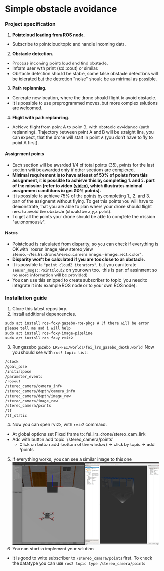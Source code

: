 # Simple obstacle avoidance
### **Project specification**

1. __Pointcloud loading from ROS node.__ 
- Subscribe to pointcloud topic and handle incoming data. 
2. __Obstacle detection.__
- Process incoming pointcloud and find obstacle. 
- Inform user with print (std::cout) or similar.
- Obstacle detection should be stable, some false obstacle detections will be tolerated but the detection "noise" should be as minimal as possible.
3. __Path replanning__. 
- Generate new location, where the drone should flight to avoid obstacle. 
- It is possible to use preprogrammed moves, but more complex solutions are welcomed. 
4. __Flight with path replanning__. 
- Achieve flight from point A to point B, with obstacle avoidance (path replanning). Trajectory between point A and B will be straight line, you can expect, that the drone will start in point A (you don't have to fly to point A first).


#### **Assignment points**
- Each section will be awarded 1/4 of total points (35), points for the last section will be awarded only if other sections are completed.
- **Minimal requirement is to have at least of 50% of points from this assignment, it is possible to achieve this by completing 1. and 2. part of the mission (refer to video ([video](../resources/simple_obstacle_avoidance_minimal.mkv)), which illustrates minimal assignment conditions to get 50% points).**
- It is possible to achieve 75% of the points by completing 1., 2. and 3. part of the assignemt without flying. To get this points you will have to demonstrate, that you are able to plan where your drone should flight next to avoid the obstacle (should be x,y,z point).   
- To get all the points your drone should be able to complete the mission "autonomously". 

#### **Notes**
- Pointcloud is calculated from disparity, so you can check if everything is OK with 'rosrun image_view stereo_view stereo:=/fei_lrs_drone/stereo_camera image:=image_rect_color' .
- **Disparity won't be calculated if you are too close to an obstacle.**
- It is possible to `"point cloud2 iterators"`, but you can iterate `sensor_msgs::PointCloud2` on your own too. (this is part of assinment so no more information will be provided)
- You can use this snipped to create subscriber to topic (you need to integrate it into example ROS node or to your own ROS node): 

### Installation guide
1. Clone this latest repository.
2. Install additional dependencies.
 ```
sudo apt install ros-foxy-gazebo-ros-pkgs # if there will be error please tell me and i will help
sudo apt install ros-foxy-image-pipeline
sudo apt install ros-foxy-rviz2
```
3. Run gazebo `gazebo LRS-FEI/worlds/fei_lrs_gazebo_depth.world`. Now you should see with `ros2 topic list`:
```/clicked_point
/clock
/goal_pose
/initialpose
/parameter_events
/rosout
/stereo_camera/camera_info
/stereo_camera/depth/camera_info
/stereo_camera/depth/image_raw
/stereo_camera/image_raw
/stereo_camera/points
/tf
/tf_static
```
4. Now you can open rviz2, with `rviz2` command.
- At global options set Fixed frame to: fei_lrs_drone/stereo_cam_link
- Add with button add topic `/stereo_camera/points'
  - Click on button add (bottom of the window) -> click by topic -> add /points
5. If everything works, you can see a similar image to this one ![image](../resources/depth.png)
6. You can start to implement your solution. 
- It is good to write subscriber to `/stereo_camera/points` first. To check the datatype you can use `ros2 topic type /stereo_camera/points` 
